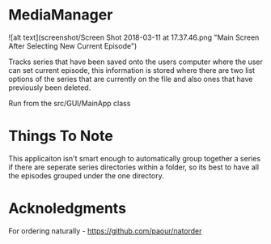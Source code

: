 # MediaManager

![alt text](screenshot/Screen Shot 2018-03-11 at 17.37.46.png "Main Screen After Selecting New Current Episode")

Tracks series that have been saved onto the users computer where the user can set current episode, this information is stored where there are two list options of the series that are currently on the file and also ones that have previously been deleted.

Run from the src/GUI/MainApp class

# Things To Note
This applicaiton isn't smart enough to automatically group together a series if there are seperate series directories within a folder, so its best to have all the episodes grouped under the one directory.

# Acknoledgments

For ordering naturally - https://github.com/paour/natorder  
